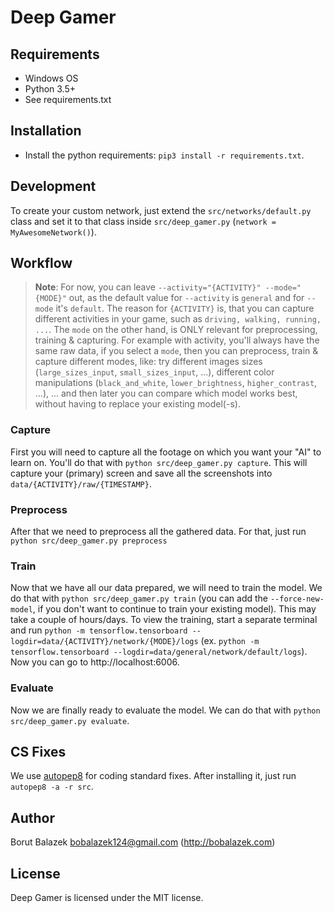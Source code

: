 # Deep Gamer

## Requirements
* Windows OS
* Python 3.5+
* See requirements.txt

## Installation
* Install the python requirements: `pip3 install -r requirements.txt`.

## Development
To create your custom network, just extend the `src/networks/default.py` class and set it to that class inside `src/deep_gamer.py` (`network = MyAwesomeNetwork()`).

## Workflow

> **Note**: For now, you can leave `--activity="{ACTIVITY}" --mode="{MODE}"` out, as the default value for `--activity` is `general` and for `--mode` it's `default`. The reason for `{ACTIVITY}` is, that you can capture different activities in your game, such as `driving, walking, running, ...`. The `mode` on the other hand, is ONLY relevant for preprocessing, training & capturing. For example with activity, you'll always have the same raw data, if you select a `mode`, then you can preprocess, train & capture different modes, like: try different images sizes (`large_sizes_input`, `small_sizes_input`, ...), different color manipulations (`black_and_white`, `lower_brightness`, `higher_contrast`, ...), ... and then later you can compare which model works best, without having to replace your existing model(-s).

### Capture
First you will need to capture all the footage on which you want your "AI" to learn on. You'll do that with `python src/deep_gamer.py capture`. This will capture your (primary) screen and save all the screenshots into `data/{ACTIVITY}/raw/{TIMESTAMP}`.

### Preprocess
After that we need to preprocess all the gathered data. For that, just run `python src/deep_gamer.py preprocess`

### Train
Now that we have all our data prepared, we will need to train the model. We do that with `python src/deep_gamer.py train` (you can add the `--force-new-model`, if you don't want to continue to train your existing model). This may take a couple of hours/days.
To view the training, start a separate terminal and run `python -m tensorflow.tensorboard --logdir=data/{ACTIVITY}/network/{MODE}/logs` (ex. `python -m tensorflow.tensorboard --logdir=data/general/network/default/logs`). Now you can go to http://localhost:6006.

### Evaluate
Now we are finally ready to evaluate the model. We can do that with `python src/deep_gamer.py evaluate`.

## CS Fixes
We use [autopep8](https://github.com/hhatto/autopep8) for coding standard fixes. After installing it, just run `autopep8 -a -r src`.

## Author
Borut Balazek <bobalazek124@gmail.com> (http://bobalazek.com)

## License
Deep Gamer is licensed under the MIT license.
